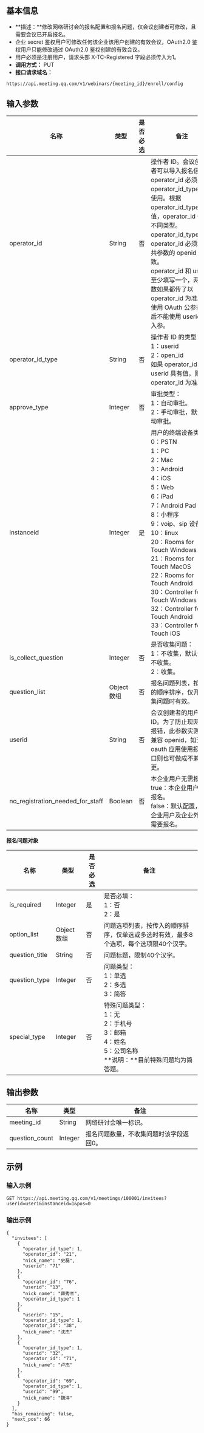 ## 基本信息
- **描述：**修改网络研讨会的报名配置和报名问题，仅会议创建者可修改，且需要会议已开启报名。
 - 企业 secret 鉴权用户可修改任何该企业该用户创建的有效会议，OAuth2.0 鉴权用户只能修改通过 OAuth2.0 鉴权创建的有效会议。
 - 用户必须是注册用户，请求头部 X-TC-Registered 字段必须传入为1。
- **调用方式：** PUT
- **接口请求域名：**
```Plaintext
https://api.meeting.qq.com/v1/webinars/{meeting_id}/enroll/config
```



## 输入参数
| **名称**            | **类型**  | **是否必选**  | **备注**                                             | 
| ------------------- | --------- | ------------| ---------------------------------------------------- | 
| operator_id              | String      | 否   |     操作者 ID。会议创建者可以导入报名信息。<br />operator_id 必须与 operator_id_type 配合使用。根据 operator_id_type 的值，operator_id 代表不同类型。<br />operator_id_type=2，operator_id 必须和公共参数的 openid 一致。<br />operator_id 和 userid 至少填写一个，两个参数如果都传了以 operator_id 为准。<br />使用 OAuth 公参鉴权后不能使用 userid 为入参。                                                     |
| operator_id_type              | String      | 否   | 	操作者 ID 的类型：<br />1：userid<br />2：open_id<br />如果 operator_id 和 userid 具有值，则以 operator_id 为准。                                     |
| approve_type        | Integer   | 否        |   审批类型：<br>1：自动审批。<br>2：手动审批，默认自动审批。      |   
| instanceid          | Integer   | 是        |   用户的终端设备类型：<br>0：PSTN<br>1：PC<br>2：Mac<br>3：Android<br>4：iOS<br>5：Web<br>6：iPad<br>7：Android Pad<br>8：小程序<br>9：voip、sip 设备<br>10：linux<br>20：Rooms for Touch Windows<br>21：Rooms for Touch MacOS<br>22：Rooms for Touch Android<br>30：Controller for Touch Windows<br>32：Controller for Touch Android<br>33：Controller for Touch iOS                                              |           
| is_collect_question | Integer   | 否        | 是否收集问题：<br>1：不收集，默认值为不收集。<br>2：收集。       |   
| question_list       | Object 数组 | 否     |   报名问题列表，按传入的顺序排序，仅开启收集问题时有效。 |
| userid              | String      | 否  |  	会议创建者的用户 ID。为了防止现网应用报错，此参数实则仍然兼容 openid，如无 oauth 应用使用报名接口则也可做成不兼容变更。  |
| no_registration_needed_for_staff              | Boolean    | 否        | 	本企业用户无需报名。<br>true：本企业用户无需报名。<br>false：默认配置，本企业用户及企业外用户需要报名。                                            |      

**报名问题对象**

| **名称**       | **类型**  | **是否必选** | **备注**                                                     | 
| -------------- | --------- | ------------ | ------------------------------------------------------------ | 
| is_required    | Integer   | 是         | 是否必填：<br>1：否<br>2：是                                         |     
| option_list    | Object 数组| 否         | 问题选项列表，按传入的顺序排序，仅单选或多选时有效，最多8个选项，每个选项限40个汉字。 | 
| question_title | String    | 否           |       问题标题，限制40个汉字。                                       |    
| question_type  | Integer   | 否          |   问题类型：<br>1：单选<br>2：多选<br>3：简答                             |    
|special_type	 |Integer	 | 否        |  特殊问题类型：<br>1：无<br>2：手机号<br>3：邮箱<br>4：姓名<br>5：公司名称<br>**说明：**目前特殊问题均为简答题。|



## 输出参数
| **名称**       | **类型** | **备注**                              | 
| -------------- | -------- |  ------------------------------------- | 
| meeting_id     | String   |   网络研讨会唯一标识。                    |   
| question_count | Integer  |    报名问题数量，不收集问题时该字段返回0。 |   



## 示例
### 输入示例

```plaintext
GET https://api.meeting.qq.com/v1/meetings/100001/invitees?userid=user1&instanceid=1&pos=0
```


### 输出示例

```plaintext
{
  "invitees": [
    {
      "operator_id_type": 1,
      "operator_id": "21",
      "nick_name": "史磊",
      "userid": "71"
    },
    {
      "operator_id": "76",
      "userid": "13",
      "nick_name": "薛秀兰",
      "operator_id_type": 1
    },
    {
      "userid": "15",
      "operator_id_type": 1,
      "operator_id": "38",
      "nick_name": "沈杰"
    },
    {
      "operator_id_type": 1,
      "userid": "32",
      "operator_id": "71",
      "nick_name": "卢杰"
    },
    {
      "operator_id": "69",
      "operator_id_type": 1,
      "userid": "99",
      "nick_name": "魏洋"
    }
  ],
  "has_remaining": false,
  "next_pos": 66
}
```
